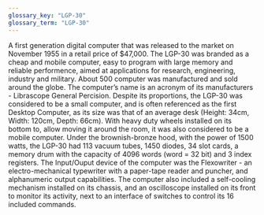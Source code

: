 ```yaml
---
glossary_key: "LGP-30"
glossary_term: "LGP-30"
---
```


A first generation digital computer that was released to the market on November 1955 in a retail price of $47,000. The LGP-30 was branded as a cheap and mobile computer, easy to program with large memory and reliable performence, aimed at applications for research, engineering, industry and military. About 500 computer was manufactured and sold around the globe. The computer’s name is an acronym of its manufacturers - Librascope General Percision. Despite its proportions, the LGP-30 was considered to be a small computer, and is often referenced as the first Desktop Computer, as its size was that of an average desk (Height: 34cm, Width: 120cm, Depth: 66cm). With heavy duty wheels installed on its bottom to, allow moving it around the room, it was also considered to be a mobile computer. Under the brownish-bronze hood, with the power of 1500 watts, the LGP-30 had 113 vacuum tubes, 1450 diodes, 34 slot cards, a memory drum with the capacity of 4096 words (word = 32 bit) and 3 index registers. The Input/Ouput device of the computer was the Flexowriter - an electro-mechanical typewriter with a paper-tape reader and puncher, and alphanumeric output capabilities. The computer also included a self-cooling mechanism installed on its chassis, and an oscilloscope installed on its front to monitor its activity, next to an interface of switches to control its 16 included commands.
